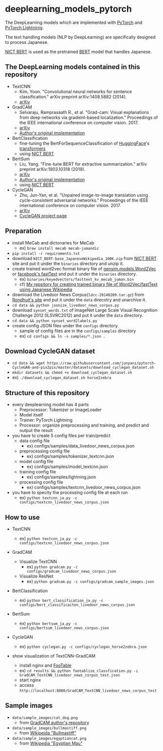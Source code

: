 # deeplearning_models_pytorch

The DeepLearning models which are implemented with [PyTorch](https://pytorch.org/)
and [PyTorch Lightninig](https://github.com/PyTorchLightning/pytorch-lightning).

The text handling models (NLP by DeepLearning) are specifically designed to process Japanese.

[NICT BERT](https://alaginrc.nict.go.jp/nict-bert/index.html) is used as
the pretrained [BERT](https://arxiv.org/abs/1810.04805) model that handles Japanese.

## The DeepLearning models contained in this repository

- TextCNN
    - Kim, Yoon. "Convolutional neural networks for sentence classification." arXiv preprint arXiv:1408.5882 (2014).
    - [arXiv](https://arxiv.org/abs/1408.5882)
- GradCAM
    - Selvaraju, Ramprasaath R., et al. "Grad-cam: Visual explanations from deep networks via gradient-based localization." Proceedings of the IEEE international conference on computer vision. 2017.
    - [arXiv](https://arxiv.org/abs/1609.02391)
    - [Author's original implementation](https://github.com/ramprs/grad-cam)
- BertClassification
    - fine-tuning the BertForSequenceClassification of [HuggingFace](https://huggingface.co/)'s [transformers](https://huggingface.co/transformers/index.html)
    - using [NICT BERT](https://alaginrc.nict.go.jp/nict-bert/index.html)
- BertSum
    - Liu, Yang. "Fine-tune BERT for extractive summarization." arXiv preprint arXiv:1903.10318 (2019).
    - [arXiv](https://arxiv.org/abs/1903.10318)
    - [Author's original implementation](https://github.com/nlpyang/BertSum)
    - using [NICT BERT](https://alaginrc.nict.go.jp/nict-bert/index.html)
- CycleGAN
    - Zhu, Jun-Yan, et al. "Unpaired image-to-image translation using cycle-consistent adversarial networks." Proceedings of the IEEE international conference on computer vision. 2017.
    - [arXiv](https://arxiv.org/abs/1703.10593)
    - [CycleGAN project page](https://junyanz.github.io/CycleGAN/)

## Preparation

- install MeCab and dictonaries for MeCab
    - ex) `brew install mecab mecab-jumandic`
- `pip install -r requirements.txt`
- download `NICT_BERT-base_JapaneseWikipedia_100K.zip` from [NICT BERT](https://alaginrc.nict.go.jp/nict-bert/index.html) site and put it under the `binaries` directory and unzip it.
- create trained word2vec format binary file of [gensim.models.Word2Vec](https://radimrehurek.com/gensim/models/word2vec.html) or [facebook's fastText](https://github.com/facebookresearch/fastText) and put it under the `binaries` directory.
    - ex) `binaries/keyedvectors/fasttext_kv_mecab_juman.bin`
    - cf) [My repsitory for creating trained binary file of Word2Vec/fastText using Japanese Wikipedia](https://github.com/tetutaro/word_embed_binary_jawiki)
- download the Livedoor News Corpus(`ldcc-20140209.tar.gz`) from [Rondhuit's site](http://www.rondhuit.com/download.html#ldcc) and put it under the `data` direcotry and unarchive it.
- `cd data && python jsonize_livedoor_news_corpus.py`
- download `synset_words.txt` of ImageNet Large Scale Visual Recognition Challenge 2012 (ILSVRC2012) and put it under the `data` directory.
- `cd data && python synset_word2labels.py`
- create config JSON files under the `configs` directory.
    - sample of config files are in the `configs/samples` directory
    - ex) `cd configs && ln -s samples/*.json .`

## Download CycleGAN dataset

- `cd data && wget https://raw.githubusercontent.com/junyanz/pytorch-CycleGAN-and-pix2pix/master/datasets/download_cyclegan_dataset.sh`
- `mkdir datasets && chmod +x download_cyclegan_dataset.sh`
- ex) `./download_cyclegan_dataset.sh horse2zebra`

## Structure of this repository

- every deeplearning model has 4 parts
    - Preprocessor: Tokenizer or ImageLoader
    - Model itself
    - Trainer: PyTorch Lightning
    - Processor: organize preprocessing and training, and predict and output the result
- you have to create 5 config files per train/predict
    - data config file
        - ex) configs/samples/data_livedoor_news_corpus.json
    - preprocessing config file
        - ex) configs/samples/tokenizer_textcnn.json
    - model config file
        - ex) configs/samples/model_textcnn.json
    - training config file
        - ex) configs/samples/lightning.json
    - processing config file
        - ex) configs/samples/textcnn_livedoor_news_corpus.json
- you have to specity the processing config file at each run
    - ex) `python textcnn_ja.py -c configs/textcnn_livedoor_news_corpus.json`

## How to use

- TextCNN
    - ex) `python textcnn_ja.py -c configs/textcnn_livedoor_news_corpus.json`
- GradCAM
    - Visualize TextCNN
        - ex) `python gradcam.py -c configs/gradcam_livedoor_news_corpus.json`
    - Visualize ResNet
        - ex) `python gradcam.py -c configs/gradcam_sample_images.json`
- BertClassification
    - ex) `python bert_classification_ja.py -c configs/bert_classificaiton_livedoor_news_corpus.json`
- BertSum
    - ex) `python bertsum_ja.py -c configs/bertsum_livedoor_news_corpus.json`
- CycleGAN
    - ex) `python cyclegan.py -c configs/cyclegan_horse2zebra.json`

- show visualization of TextCNN-GradCAM
    - install nginx and [FooTable](https://fooplugins.github.io/FooTable/)
    - ex) `cd results && python footablize_classfication.py -i GradCAM_TextCNN_livedoor_news_corpus_test.json`
    - start nginx
    - access `http://localhost:8080/GradCAM_TextCNN_livedoor_news_corpus_test`

## Sample images

- `data/sample_images/cat_dog.png`
    - from [GradCAM author's repository](https://github.com/ramprs/grad-cam/blob/master/images/cat_dog.jpg)
- `data/sample_images/bullmastiff.png`
    - from [Wikipeida "Bullmastiff"](https://ja.wikipedia.org/wiki/%E3%83%96%E3%83%AB%E3%83%9E%E3%82%B9%E3%83%86%E3%82%A3%E3%83%95)
- `data/sample_images/egyptiancat.png`
    - from [Wikipedia "Egyptian Mau"](https://en.wikipedia.org/wiki/Egyptian_Mau)
